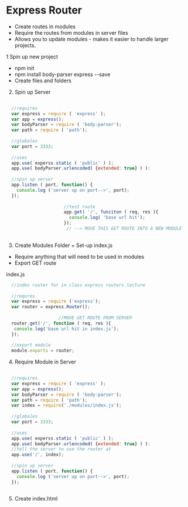 Express Router
===
- Create routes in modules 
- Require the routes from modules in server files
- Allows you to update modules - makes it easier to handle larger projects. 

1 Spin up new project
 - npm init
 - npm install body-parser express --save
 - Create files and folders

2) Spin up Server
```javascript
  
  //requires
  var express = require ( 'express' );
  var app = express();
  var bodyParser = require ( 'body-parser');
  var path = require ( 'path');
  
  //globales
  var port = 3333;
  
  //uses
  app.use( experss.static ( 'public' ) );
  app.use( bodyParser.urlencoded( {extended: true} ) ):
  
  //spin up server
  app.listen ( port, function() {
    console.log ('server up on port-->', port);
  });
  
                      //test route
                      app.get( '/', funciton ( req, res ){
                        console.log( 'base url hit');
                      });
                       // --> MOVE THIS GET ROUTE INTO A NEW MODULE
  
```

3) Create Modules Folder + Set-up index.js 
  - Require anything that will need to be used in modules
  - Export GET route
  

index.js
```javascript
  //index router for in class express routers lecture
  
  //requres
  var express = require ('express');
  var router = express.Router();
  
                    //MOVE GET ROUTE FROM SERVER
  router.get('/', function ( req, res ){
   console.log('base url hit in index.js');
  });
  
  //export module
  module.exports = router;
```
 
 4) Require Module in Server
 
```javascript
  
  //requires
  var express = require ( 'express' );
  var app = express();
  var bodyParser = require ( 'body-parser');
  var path = require ( 'path');
  var index = require('./modules/index.js');
  
  //globales
  var port = 3333;
  
  //uses
  app.use( experss.static ( 'public' ) );
  app.use( bodyParser.urlencoded( {extended: true} ) ):
  //tell the server to use the router at 
  app.use('/', index);
  
  //spin up server
  app.listen ( port, function() {
    console.log ('server up on port-->', port);
  }); 
  
```
5) Create index.html


